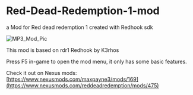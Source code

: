 # Red-Dead-Redemption-1-mod
a Mod for Red dead redemption 1 created with Redhook sdk

![MP3_Mod_Pic](https://github.com/RXDG14/Max-Payne-3-mod/assets/54236165/04a56195-b422-4c9e-b158-27a5cf3decdf)

This mod is based on rdr1 Redhook by K3rhos

Press F5 in-game to open the mod menu, it only has some basic features.

Check it out on Nexus mods: [https://www.nexusmods.com/maxpayne3/mods/169](https://www.nexusmods.com/reddeadredemption/mods/475)
